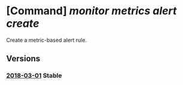 # [Command] _monitor metrics alert create_

Create a metric-based alert rule.

## Versions

### [2018-03-01](/Resources/mgmt-plane/L3N1YnNjcmlwdGlvbnMve30vcmVzb3VyY2Vncm91cHMve30vcHJvdmlkZXJzL21pY3Jvc29mdC5pbnNpZ2h0cy9tZXRyaWNhbGVydHMve30=/2018-03-01.xml) **Stable**

<!-- mgmt-plane /subscriptions/{}/resourcegroups/{}/providers/microsoft.insights/metricalerts/{} 2018-03-01 -->
